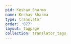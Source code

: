 ```yaml
---
pid: Keshav_Sharma
name: Keshav Sharma
type: translator
order: '077'
layout: tagpage
collection: translator_tags
---
```

